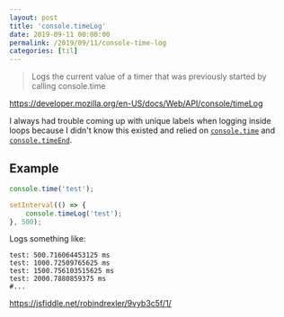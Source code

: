 ```yaml
---
layout: post
title: 'console.timeLog'
date: 2019-09-11 00:00:00
permalink: /2019/09/11/console-time-log
categories: [til]
---
```


> Logs the current value of a timer that was previously started by calling console.time

https://developer.mozilla.org/en-US/docs/Web/API/console/timeLog

I always had trouble coming up with unique labels when logging inside loops because I didn't know this existed and relied on [`console.time`](https://developer.mozilla.org/en-US/docs/Web/API/console/time) and [`console.timeEnd`](https://developer.mozilla.org/en-US/docs/Web/API/console/timeEnd).

## Example

```js
console.time('test');

setInterval(() => {
	console.timeLog('test');
}, 500);
```

Logs something like:

```log
test: 500.716064453125 ms
test: 1000.72509765625 ms
test: 1500.756103515625 ms
test: 2000.7880859375 ms
#...
```

https://jsfiddle.net/robindrexler/9vyb3c5f/1/
